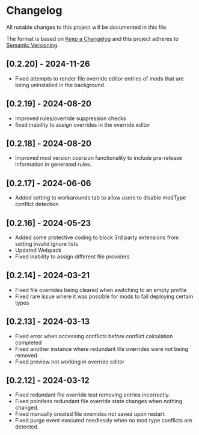 # Changelog

All notable changes to this project will be documented in this file.

The format is based on [Keep a Changelog](http://keepachangelog.com/) and this project adheres to [Semantic Versioning](http://semver.org/).

## [0.2.20] - 2024-11-26

- Fixed attempts to render file override editor entries of mods that are being uninstalled in the background.

## [0.2.19] - 2024-08-20

- Improved rules/override suppression checks
- fixed inability to assign overrides in the override editor

## [0.2.18] - 2024-08-20

- Improved mod version coersion functionality to include pre-release information in generated rules.

## [0.2.17] - 2024-06-06

- Added setting to workarounds tab to allow users to disable modType conflict detection

## [0.2.16] - 2024-05-23

- Added some protective coding to block 3rd party extensions from setting invalid ignore lists
- Updated Webpack
- Fixed inability to assign different file providers

## [0.2.14] - 2024-03-21

- Fixed file overrides being cleared when switching to an empty profile
- Fixed rare issue where it was possible for mods to fail deploying certain types

## [0.2.13] - 2024-03-13

- Fixed error when accessing conflicts before conflict calculation completed
- Fixed another instance where redundant file overrides were *not* being removed
- Fixed preview not working in override editor

## [0.2.12] - 2024-03-12

- Fixed redundant file override test removing entries incorrectly.
- Fixed pointless redundant file override state changes when nothing changed.
- Fixed manually created file overrides not saved upon restart.
- Fixed purge event executed needlessly when no mod type conflicts are detected.
